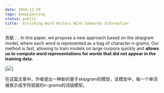 ```yaml
---
date: 2018-12-29
tags: DeepLearning
status: public
title:  Enriching Word Vectors With Subwords Information 
---
```


贡献：. In this paper, we propose a new approach based on the skipgram model, where each word is represented as a bag of character n-grams.  Our method is fast, allowing to train models on large corpora quickly and **allows us to compute word representations for words that did not appear in the training data.**

[![](./_image/2018-12-29-10-10-57.jpg)]


在这篇文章中，作者提出一种新的基于skipgram的模型，该模型中，每一个单词被表示成字符层面的n-grams的词袋模型。
